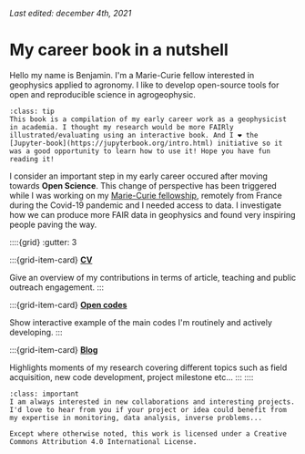 _Last edited: december 4th, 2021_

# My career book in a nutshell

Hello my name is Benjamin. I'm a Marie-Curie fellow interested in geophysics applied to agronomy. I like to develop open-source tools for open and reproducible science in agrogeophysic.


```{admonition} Why an interactive book?
:class: tip
This book is a compilation of my early career work as a geophysicist in academia. I thought my research would be more FAIRly illustrated/evaluating using an interactive book. And I ❤️ the [Jupyter-book](https://jupyterbook.org/intro.html) initiative so it was a good opportunity to learn how to use it! Hope you have fun reading it!
```



I consider an important step in my early career occured after moving towards **Open Science**. This change of perspective has been triggered while I was working on my [Marie-Curie fellowship](https://cordis.europa.eu/project/id/842922), remotely from France during the Covid-19 pandemic and I needed access to data. I investigate how we can produce more FAIR data in geophysics and found very inspiring people paving the way. 




::::{grid}
:gutter: 3

:::{grid-item-card}
**[CV](CV/cv_peerReviewedArticle)**

Give an overview of my contributions in terms of article, teaching and public outreach engagement. 
:::

:::{grid-item-card}
**[Open codes](Open_Codes/open_codes)**

Show interactive example of the main codes I'm routinely and actively developing. 
:::

:::{grid-item-card} 
**[Blog](Blog/list_blog)**


Highlights moments of my research covering different topics such as field acquisition, new code development, project milestone etc...
:::
::::


```{admonition} I'd love to hear from you!
:class: important
I am always interested in new collaborations and interesting projects. I'd love to hear from you if your project or idea could benefit from my expertise in monitoring, data analysis, inverse problems...
```

```{warning}
Except where otherwise noted, this work is licensed under a Creative Commons Attribution 4.0 International License.
```



